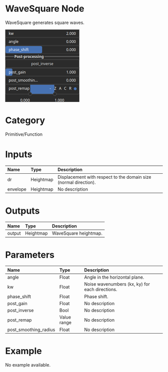 
WaveSquare Node
===============


WaveSquare generates square waves.



![img](../../images/nodes/WaveSquare_settings.png)


# Category


Primitive/Function
# Inputs

|Name|Type|Description|
| :--- | :--- | :--- |
|dr|Heightmap|Displacement with respect to the domain size (normal direction).|
|envelope|Heightmap|No description|

# Outputs

|Name|Type|Description|
| :--- | :--- | :--- |
|output|Heightmap|WaveSquare heightmap.|

# Parameters

|Name|Type|Description|
| :--- | :--- | :--- |
|angle|Float|Angle in the horizontal plane.|
|kw|Float|Noise wavenumbers (kx, ky) for each directions.|
|phase_shift|Float|Phase shift.|
|post_gain|Float|No description|
|post_inverse|Bool|No description|
|post_remap|Value range|No description|
|post_smoothing_radius|Float|No description|

# Example


No example available.